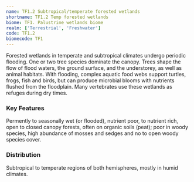 ```yaml
---
name: TF1.2 Subtropical/temperate forested wetlands
shortname: TF1.2 Temp forested wetlands
biome: TF1. Palustrine wetlands biome
realm: ['Terrestrial', 'Freshwater']
code: TF1.2
biomecode: TF1
---
```


Forested wetlands in temperate and subtropical climates undergo periodic flooding. One or two tree species dominate the canopy. Trees shape the flow of flood waters, the ground surface, and the understorey, as well as animal habitats. With flooding, complex aquatic food webs support turtles, frogs, fish and birds, but can produce microbial blooms with nutrients flushed from the floodplain. Many vertebrates use these wetlands as refuges during dry times.

### Key Features

Permently to seasonally wet (or flooded), nutrient poor, to nutrient rich, open to closed canopy forests, often on organic soils (peat); poor in woody species, high abundance of mosses and sedges and no to open woody species cover.

### Distribution

Subtropical to temperate regions of both hemispheres, mostly in humid climates.
